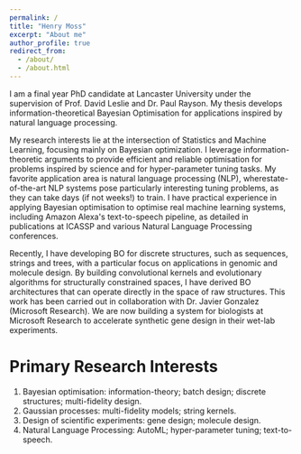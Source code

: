 ```yaml
---
permalink: /
title: "Henry Moss"
excerpt: "About me"
author_profile: true
redirect_from: 
  - /about/
  - /about.html
---
```


I am a final year PhD candidate at Lancaster University under the supervision of Prof. David Leslie and Dr. Paul Rayson. My thesis develops information-theoretical Bayesian Optimisation for applications inspired by natural language processing. 

My research interests lie at the intersection of Statistics and Machine Learning, focusing mainly on Bayesian optimization. I leverage information-theoretic arguments to provide efficient and reliable optimisation for problems inspired by science and for hyper-parameter tuning tasks. My favorite application area is natural language processing (NLP), wherestate-of-the-art NLP systems pose particularly interesting tuning problems, as they can take days (if not weeks!) to train. I have practical experience in applying Bayesian optimisation to optimise real machine learning systems, including Amazon Alexa's text-to-speech pipeline, as detailed in publications at ICASSP and various Natural Language Processing conferences. 

Recently, I have developing BO for discrete structures, such as sequences, strings and trees, with a particular focus on applications in genomic and molecule design. By building convolutional kernels and evolutionary algorithms for structurally constrained spaces, I have derived BO architectures that can operate directly in the space of raw structures. This work has been carried out in collaboration with Dr. Javier Gonzalez (Microsoft Research). We are now building a system for biologists at Microsoft Research to accelerate synthetic gene design in their wet-lab experiments. 

Primary Research Interests
======
1. Bayesian optimisation: information-theory; batch design; discrete structures; multi-fidelity design.
1. Gaussian processes: multi-fidelity models; string kernels.
1. Design of scientific experiments: gene design; molecule design.
1. Natural Language Processing: AutoML; hyper-parameter tuning; text-to-speech.

